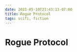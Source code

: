 ```yaml
---
date: 2021-05-10T21:43:13-07:00
title: Rogue Protocol
tags: scifi, fiction
---
```


# Rogue Protocol

